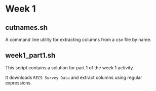 # Week 1

## cutnames.sh

A command line utility for extracting columns from a csv file by name.

##  week1_part1.sh

This script contains a solution for part 1 of the week 1 activity.

It downloads `RECS Survey Data` and extract columns using regular expressions.